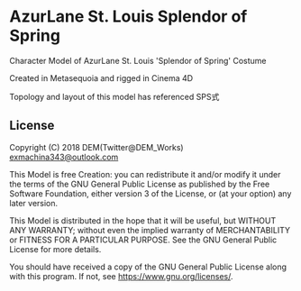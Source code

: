 # AzurLane St. Louis Splendor of Spring

Character Model of AzurLane St. Louis 'Splendor of Spring' Costume

Created in Metasequoia and rigged in Cinema 4D

Topology and layout of this model has referenced SPS式

## License

Copyright (C) 2018 DEM(Twitter@DEM_Works) exmachina343@outlook.com

This Model is free Creation: you can redistribute it and/or modify it under the terms of the GNU General Public License as published by the Free Software Foundation, either version 3 of the License, or (at your option) any later version.

This Model is distributed in the hope that it will be useful, but WITHOUT ANY WARRANTY; without even the implied warranty of MERCHANTABILITY or FITNESS FOR A PARTICULAR PURPOSE. See the GNU General Public License for more details.

You should have received a copy of the GNU General Public License along with this program. If not, see <https://www.gnu.org/licenses/>.


